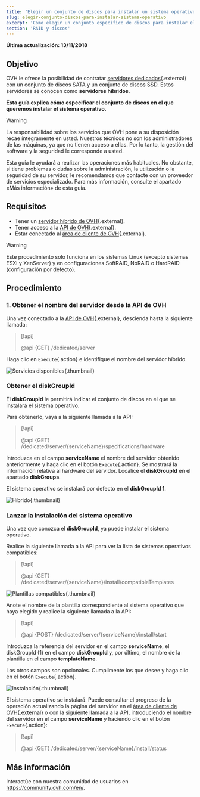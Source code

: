 ```yaml
---
title: 'Elegir un conjunto de discos para instalar un sistema operativo'
slug: elegir-conjunto-discos-para-instalar-sistema-operativo
excerpt: 'Cómo elegir un conjunto específico de discos para instalar el sistema operativo'
section: 'RAID y discos'
---
```


**Última actualización: 13/11/2018**

## Objetivo

OVH le ofrece la posibilidad de contratar [servidores dedicados](https://www.ovh.es/servidores_dedicados/){.external} con un conjunto de discos SATA y un conjunto de discos SSD. Estos servidores se conocen como **servidores híbridos**.

**Esta guía explica cómo especificar el conjunto de discos en el que queremos instalar el sistema operativo.**

> [!warning]
> 
> La responsabilidad sobre los servicios que OVH pone a su disposición recae íntegramente en usted. Nuestros técnicos no son los administradores de las máquinas, ya que no tienen acceso a ellas. Por lo tanto, la gestión del software y la seguridad le corresponde a usted.
> 
> Esta guía le ayudará a realizar las operaciones más habituales. No obstante, si tiene problemas o dudas sobre la administración, la utilización o la seguridad de su servidor, le recomendamos que contacte con un proveedor de servicios especializado. Para más información, consulte el apartado «Más información» de esta guía.
>

## Requisitos

* Tener un [servidor híbrido de OVH](https://www.ovh.es/servidores_dedicados/){.external}.
* Tener acceso a la [API de OVH](https://api.ovh.com/){.external}.
* Estar conectado al [área de cliente de OVH](https://www.ovh.com/auth/?action=gotomanager&from=https://www.ovh.es/&ovhSubsidiary=es){.external}.

> [!warning]
>
> Este procedimiento solo funciona en los sistemas Linux (excepto sistemas ESXi y XenServer) y en configuraciones SoftRAID, NoRAID o HardRAID (configuración por defecto).
> 

## Procedimiento

### 1. Obtener el nombre del servidor desde la API de OVH

Una vez conectado a la [API de OVH](https://api.ovh.com/){.external}, descienda hasta la siguiente llamada:

> [!api]
>
> @api {GET} /dedicated/server
> 

Haga clic en `Execute`{.action} e identifique el nombre del servidor híbrido.

![Servicios disponibles](images/services-01.png){.thumbnail}

### Obtener el diskGroupId

El **diskGroupId** le permitirá indicar el conjunto de discos en el que se instalará el sistema operativo. 

Para obtenerlo, vaya a la siguiente llamada a la API:

> [!api]
>
> @api {GET} /dedicated/server/{serviceName}/specifications/hardware
> 

Introduzca en el campo **serviceName** el nombre del servidor obtenido anteriormente y haga clic en el botón `Execute`{.action}. Se mostrará la información relativa al hardware del servidor. Localice el **diskGroupId** en el apartado **diskGroups**.

El sistema operativo se instalará por defecto en el **diskGroupId 1**.

![Híbrido](images/hybrid-01.png){.thumbnail}

### Lanzar la instalación del sistema operativo

Una vez que conozca el **diskGroupId**, ya puede instalar el sistema operativo.

Realice la siguiente llamada a la API para ver la lista de sistemas operativos compatibles:

> [!api]
>
> @api {GET} /dedicated/server/{serviceName}/install/compatibleTemplates
> 

![Plantillas compatibles](images/templates-01.png){.thumbnail}

Anote el nombre de la plantilla correspondiente al sistema operativo que haya elegido y realice la siguiente llamada a la API:

> [!api]
>
> @api {POST} /dedicated/server/{serviceName}/install/start
> 

Introduzca la referencia del servidor en el campo **serviceName**, el diskGroupId (1) en el campo **diskGroupId** y, por último, el nombre de la plantilla en el campo **templateName**.

Los otros campos son opcionales. Cumplimente los que desee y haga clic en el botón `Execute`{.action}.

![Instalación](images/install-01.png){.thumbnail}

El sistema operativo se instalará. Puede consultar el progreso de la operación actualizando la página del servidor en el [área de cliente de OVH](https://www.ovh.com/auth/?action=gotomanager&from=https://www.ovh.es/&ovhSubsidiary=es){.external} o con la siguiente llamada a la API, introduciendo el nombre del servidor en el campo **serviceName** y haciendo clic en el botón `Execute`{.action}:

> [!api]
>
> @api {GET} /dedicated/server/{serviceName}/install/status
> 

## Más información

Interactúe con nuestra comunidad de usuarios en <https://community.ovh.com/en/>.